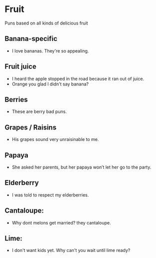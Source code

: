 # Fruit
Puns based on all kinds of delicious fruit

## Banana-specific
- I love bananas. They're so appealing.

## Fruit juice
- I heard the apple stopped in the road because it ran out of juice.
- Orange you glad I didn't say banana?

## Berries
- These are berry bad puns.

## Grapes / Raisins
- His grapes sound very unraisinable to me.

## Papaya
- She asked her parents, but her papaya won’t let her go to the party.

## Elderberry
- I was told to respect my elderberries.

## Cantaloupe:
- Why dont melons get married? they cantaloupe.

## Lime:
- I don't want kids yet. Why can't you wait until lime ready?
